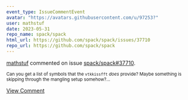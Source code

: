 ```yaml
---
event_type: IssueCommentEvent
avatar: "https://avatars.githubusercontent.com/u/97253?"
user: mathstuf
date: 2023-05-31
repo_name: spack/spack
html_url: https://github.com/spack/spack/issues/37710
repo_url: https://github.com/spack/spack
---
```


<a href='https://github.com/mathstuf' target='_blank'>mathstuf</a> commented on issue <a href='https://github.com/spack/spack/issues/37710' target='_blank'>spack/spack#37710</a>.

<small>Can you get a list of symbols that the `vtkkissfft` *does* provide? Maybe something is skipping through the mangling setup somehow?...</small>

<a href='https://github.com/spack/spack/issues/37710' target='_blank'>View Comment</a>